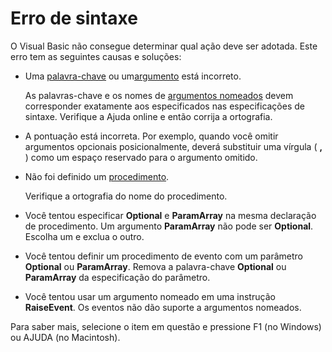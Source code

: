 
# Erro de sintaxe

O Visual Basic não consegue determinar qual ação deve ser adotada. Este erro tem as seguintes causas e soluções:



- Uma [palavra-chave](b8bdf64f-5920-1ae9-16d0-b26d09524a30.md) ou um[argumento](b8bdf64f-5920-1ae9-16d0-b26d09524a30.md) está incorreto.
    
    As palavras-chave e os nomes de [argumentos nomeados](b8bdf64f-5920-1ae9-16d0-b26d09524a30.md) devem corresponder exatamente aos especificados nas especificações de sintaxe. Verifique a Ajuda online e então corrija a ortografia.
    
- A pontuação está incorreta. Por exemplo, quando você omitir argumentos opcionais posicionalmente, deverá substituir uma vírgula ( **,** ) como um espaço reservado para o argumento omitido.
    
- Não foi definido um [procedimento](b8bdf64f-5920-1ae9-16d0-b26d09524a30.md).
    
    Verifique a ortografia do nome do procedimento.
    
- Você tentou especificar  **Optional** e **ParamArray** na mesma declaração de procedimento. Um argumento **ParamArray** não pode ser **Optional**. Escolha um e exclua o outro.
    
- Você tentou definir um procedimento de evento com um parâmetro  **Optional** ou **ParamArray**. Remova a palavra-chave **Optional** ou **ParamArray** da especificação do parâmetro.
    
- Você tentou usar um argumento nomeado em uma instrução  **RaiseEvent**. Os eventos não dão suporte a argumentos nomeados.
    

Para saber mais, selecione o item em questão e pressione F1 (no Windows) ou AJUDA (no Macintosh).
